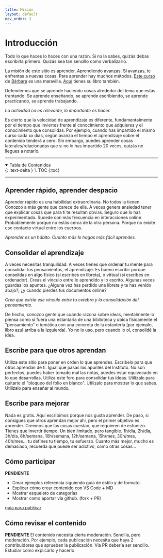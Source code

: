 ```yaml
---
title: Misión
layout: default
nav_order: 1
---
```


# Introducción

Todo lo que haces lo haces con una razón. Si no la sabes, quizás debas escribirla primero. Quizás sea tan sencillo como verbalizarlo.

La misión de este sitio es aprender. Aprendiendo avanzas. Si avanzas, te enfrentas a nuevas cosas. Para aprender hay muchos métodos. 
[Este curso](https://www.coursera.org/learn/learning-how-to-learn) de [Bárbara](https://www.linkedin.com/in/barbaraoakley/) es una maravilla. [Aquí](https://www.amazon.es/Learning-How-Learn-Spending-Studying/dp/0143132547) tienes su libro también.

Defendemos que se aprende haciendo cosas alrededor del tema que estás trantando.
Se aprende enseñando, se aprende escribiendo, se aprende practicando, se aprende trabajando. 

*La actividad no es relevante, lo importante es hacer.*

Es cierto que la velocidad de aprendizaje es diferente, fundamentalmente por el tiempo que inviertes frente al conocimiento que adquieres y el conocimiento que consolidas. Por ejemplo, cuando has impartido el mismo curso cada xx días, según avanza el tiempo el aprendizaje sobre el contenido tenderá a cero. Sin embargo, puedes aprender cosas laterales/relacionadas que si no lo has impartido 20 veces, quizás no llegues a notarlo.

---

<details open markdown="block">
  <summary>Tabla de Contenidos</summary>
  {: .text-delta }
1. TOC
{:toc}
</details>

---

## Aprender  rápido, aprender despacio
Aprender rápido es una habilidad extraordinaria. No todos la tienen. Conozco a más gente que carece de ella.
A veces genera ansiedad tener que explicar cosas que para tí te resultan obvias.
Seguro que lo has experimentado. Sucede con más frecuencia en interacciones online. 
Probablemente porque no estás cerca de la otra persona. Porque no existe ese contacto virtual entre los cuerpos.

*Aprender es un hábito. Cuanto más lo hagas más fácil aprendes.*

## Consolidar el aprendizaje
A veces necesitas tranquilidad. A veces tienes que ordenar tu mente para consolidar los pensamientos, el aprendizaje. Es bueno escribir porque consolidas en algo físico (si escribes en libreta), o virtual (si escribes en ordenador).
Creas el vínculo entre lo aprendido y lo escrito. Algunas veces guardas los apuntes.
¿Alguna vez has perdido una libreta y te has venido abajo?; ¿y cuando pierdes tus documentos online?

*Creo que existe ese vínculo entre tu cerebro y la consolidación del pensamiento.*

De hecho, conozco gente que cuando razona sobre ideas, mentalmente lo piensa como si fuera una estantaría de una biblioteca y ubica físicamente el "pensamiento" o temática con una concreta de la estantería (por ejemplo, libro azul arriba a la izquierda). Yo no lo uso, pero cuando lo oí, consolidé la idea.

## Escribe para que otros aprendan
Utiliza este sitio para poner en orden lo que aprendes. Escribelo para que otros aprendan de tí. Igual que pasas los apuntes del Instituto. No son perfectos, puedes haber tomado mal las notas, puedes estar equivocado en lo que desarrollas.
Utiliza este foro para consolidar tus ideas. Utilizalo para quitarte el "bloqueo del folio en blanco". 
Utilizalo para mostrar lo que sabes. Utilizalo para enseñar al mundo.

## Escribe para mejorar
Nada es gratis. Aquí escribimos porque nos gusta aprender. De paso, si consigues que otros aprendan mejor ahí, pero el primer objetivo es aprender. Creemos que las cosas cuestan, que requieren de esfuerzo. Tienes que invertir tiempo. Un bien limitado, pero tangible. 1h/día, 2h/día, 3h/día, 8h/semana, 10h/semana, 12h/semana, 15h/mes, 30h/mes, 40h/mes... tu defines tu tiempo, tu esfuerzo. Cuanto más mejor, mucho es demasiado, recuerda que puede ser adictivo, como otras cosas...

## Cómo participar
**PENDIENTE**
- Crear ejemplos referencia siguiendo guia de estilo y de formato.
- Explicar cómo crear contenido con VS Code + MD
- Mostrar esqueleto de categorías
- Mostrar como aportar vía github. (fork + PR)
  
[guia para publicar](../guia-para-publicar/)
  
## Cómo revisar el contenido
**PENDIENTE**
El contenido necesita cierta moderación. Sencilla, pero moderación.
Por ejemplo, cada publicación necesita que haya 2 contribuidores que aprueben la publicación.
Via PR debería ser sencillo. Estudiar como explicarlo y hacerlo

